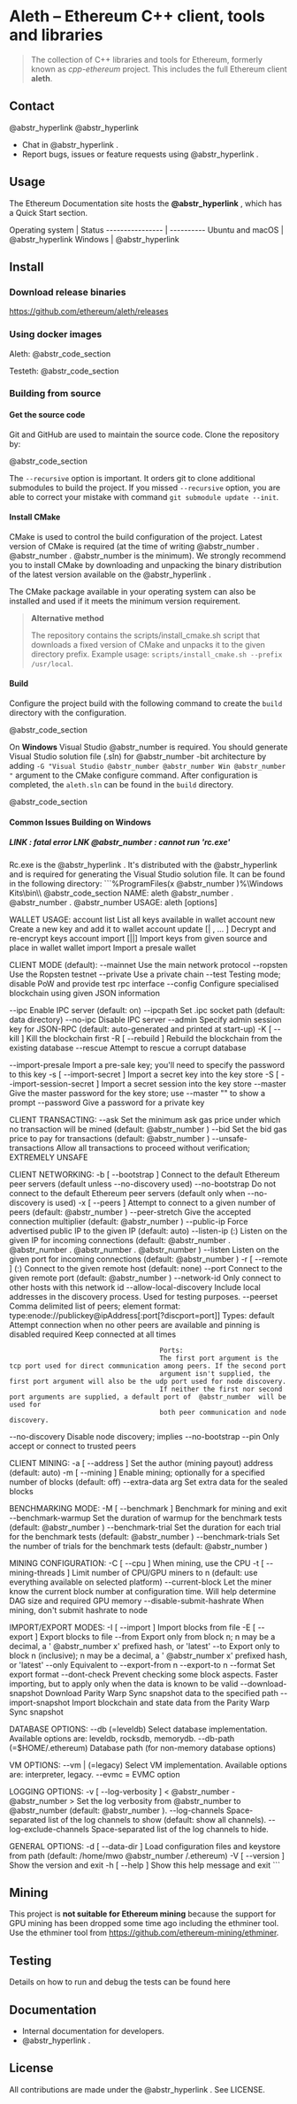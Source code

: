# Aleth – Ethereum C++ client, tools and libraries

> The collection of C++ libraries and tools for Ethereum, formerly known as _cpp-ethereum_ project. This includes the full Ethereum client **aleth**.

## Contact

@abstr_hyperlink @abstr_hyperlink 

  * Chat in @abstr_hyperlink .
  * Report bugs, issues or feature requests using @abstr_hyperlink .



## Usage

The Ethereum Documentation site hosts the **@abstr_hyperlink** , which has a Quick Start section.

Operating system | Status \---------------- | ---------- Ubuntu and macOS | @abstr_hyperlink Windows | @abstr_hyperlink 

## Install

### Download release binaries

https://github.com/ethereum/aleth/releases

### Using docker images

Aleth: @abstr_code_section 

Testeth: @abstr_code_section 

### Building from source

#### Get the source code

Git and GitHub are used to maintain the source code. Clone the repository by:

@abstr_code_section 

The `--recursive` option is important. It orders git to clone additional submodules to build the project. If you missed `--recursive` option, you are able to correct your mistake with command `git submodule update --init`.

#### Install CMake

CMake is used to control the build configuration of the project. Latest version of CMake is required (at the time of writing @abstr_number . @abstr_number . @abstr_number is the minimum). We strongly recommend you to install CMake by downloading and unpacking the binary distribution of the latest version available on the @abstr_hyperlink .

The CMake package available in your operating system can also be installed and used if it meets the minimum version requirement.

> **Alternative method**
> 
> The repository contains the scripts/install_cmake.sh script that downloads a fixed version of CMake and unpacks it to the given directory prefix. Example usage: `scripts/install_cmake.sh --prefix /usr/local`.

#### Build

Configure the project build with the following command to create the `build` directory with the configuration.

@abstr_code_section 

On **Windows** Visual Studio @abstr_number is required. You should generate Visual Studio solution file (.sln) for @abstr_number -bit architecture by adding `-G "Visual Studio @abstr_number @abstr_number Win @abstr_number "` argument to the CMake configure command. After configuration is completed, the `aleth.sln` can be found in the `build` directory.

@abstr_code_section 

#### Common Issues Building on Windows

##### LINK : fatal error LNK @abstr_number : cannot run 'rc.exe'

Rc.exe is the @abstr_hyperlink . It's distributed with the @abstr_hyperlink and is required for generating the Visual Studio solution file. It can be found in the following directory: ```%ProgramFiles(x @abstr_number )%\Windows Kits\\bin\\\ @abstr_code_section NAME: aleth @abstr_number . @abstr_number . @abstr_number USAGE: aleth [options]

WALLET USAGE: account list List all keys available in wallet account new Create a new key and add it to wallet account update [| , ... ] Decrypt and re-encrypt keys account import [||] Import keys from given source and place in wallet wallet import  Import a presale wallet

CLIENT MODE (default): \--mainnet Use the main network protocol \--ropsten Use the Ropsten testnet \--private  Use a private chain \--test Testing mode; disable PoW and provide test rpc interface \--config  Configure specialised blockchain using given JSON information

\--ipc Enable IPC server (default: on) \--ipcpath  Set .ipc socket path (default: data directory) \--no-ipc Disable IPC server \--admin  Specify admin session key for JSON-RPC (default: auto-generated and printed at start-up) -K [ --kill ] Kill the blockchain first -R [ --rebuild ] Rebuild the blockchain from the existing database \--rescue Attempt to rescue a corrupt database

\--import-presale  Import a pre-sale key; you'll need to specify the password to this key -s [ --import-secret ]  Import a secret key into the key store -S [ --import-session-secret ]  Import a secret session into the key store \--master  Give the master password for the key store; use --master "" to show a prompt \--password  Give a password for a private key

CLIENT TRANSACTING: \--ask  Set the minimum ask gas price under which no transaction will be mined (default: @abstr_number ) \--bid  Set the bid gas price to pay for transactions (default: @abstr_number ) \--unsafe-transactions Allow all transactions to proceed without verification; EXTREMELY UNSAFE

CLIENT NETWORKING: -b [ --bootstrap ] Connect to the default Ethereum peer servers (default unless --no-discovery used) \--no-bootstrap Do not connect to the default Ethereum peer servers (default only when --no-discovery is used) -x [ --peers ]  Attempt to connect to a given number of peers (default: @abstr_number ) \--peer-stretch  Give the accepted connection multiplier (default: @abstr_number ) \--public-ip  Force advertised public IP to the given IP (default: auto) \--listen-ip (:) Listen on the given IP for incoming connections (default: @abstr_number . @abstr_number . @abstr_number . @abstr_number ) \--listen  Listen on the given port for incoming connections (default: @abstr_number ) -r [ --remote ] (:) Connect to the given remote host (default: none) \--port  Connect to the given remote port (default: @abstr_number ) \--network-id  Only connect to other hosts with this network id \--allow-local-discovery Include local addresses in the discovery process. Used for testing purposes. \--peerset  Comma delimited list of peers; element format: type:enode://publickey@ipAddress[:port[?discport=port]] Types: default Attempt connection when no other peers are available and pinning is disabled required Keep connected at all times
    
    
                                          Ports:
                                          The first port argument is the tcp port used for direct communication among peers. If the second port
                                          argument isn't supplied, the first port argument will also be the udp port used for node discovery.
                                          If neither the first nor second port arguments are supplied, a default port of  @abstr_number  will be used for
                                          both peer communication and node discovery.
    

\--no-discovery Disable node discovery; implies --no-bootstrap \--pin Only accept or connect to trusted peers

CLIENT MINING: -a [ --address ]  Set the author (mining payout) address (default: auto) -m [ --mining ]  Enable mining; optionally for a specified number of blocks (default: off) \--extra-data arg Set extra data for the sealed blocks

BENCHMARKING MODE: -M [ --benchmark ] Benchmark for mining and exit \--benchmark-warmup  Set the duration of warmup for the benchmark tests (default: @abstr_number ) \--benchmark-trial  Set the duration for each trial for the benchmark tests (default: @abstr_number ) \--benchmark-trials  Set the number of trials for the benchmark tests (default: @abstr_number )

MINING CONFIGURATION: -C [ --cpu ] When mining, use the CPU -t [ --mining-threads ]  Limit number of CPU/GPU miners to n (default: use everything available on selected platform) \--current-block  Let the miner know the current block number at configuration time. Will help determine DAG size and required GPU memory \--disable-submit-hashrate When mining, don't submit hashrate to node

IMPORT/EXPORT MODES: -I [ --import ]  Import blocks from file -E [ --export ]  Export blocks to file \--from  Export only from block n; n may be a decimal, a ' @abstr_number x' prefixed hash, or 'latest' \--to  Export only to block n (inclusive); n may be a decimal, a ' @abstr_number x' prefixed hash, or 'latest' \--only  Equivalent to --export-from n --export-to n \--format  Set export format \--dont-check Prevent checking some block aspects. Faster importing, but to apply only when the data is known to be valid \--download-snapshot  Download Parity Warp Sync snapshot data to the specified path \--import-snapshot  Import blockchain and state data from the Parity Warp Sync snapshot

DATABASE OPTIONS: \--db  (=leveldb) Select database implementation. Available options are: leveldb, rocksdb, memorydb. \--db-path  (=$HOME/.ethereum) Database path (for non-memory database options)

VM OPTIONS: \--vm | (=legacy) Select VM implementation. Available options are: interpreter, legacy. \--evmc = EVMC option

LOGGING OPTIONS: -v [ --log-verbosity ] < @abstr_number - @abstr_number > Set the log verbosity from @abstr_number to @abstr_number (default: @abstr_number ). \--log-channels  Space-separated list of the log channels to show (default: show all channels). \--log-exclude-channels  Space-separated list of the log channels to hide.

GENERAL OPTIONS: -d [ --data-dir ]  Load configuration files and keystore from path (default: /home/mwo @abstr_number /.ethereum) -V [ --version ] Show the version and exit -h [ --help ] Show this help message and exit ```

## Mining

This project is **not suitable for Ethereum mining** because the support for GPU mining has been dropped some time ago including the ethminer tool. Use the ethminer tool from https://github.com/ethereum-mining/ethminer.

## Testing

Details on how to run and debug the tests can be found here

## Documentation

  * Internal documentation for developers.
  * @abstr_hyperlink .



## License

All contributions are made under the @abstr_hyperlink . See LICENSE.
